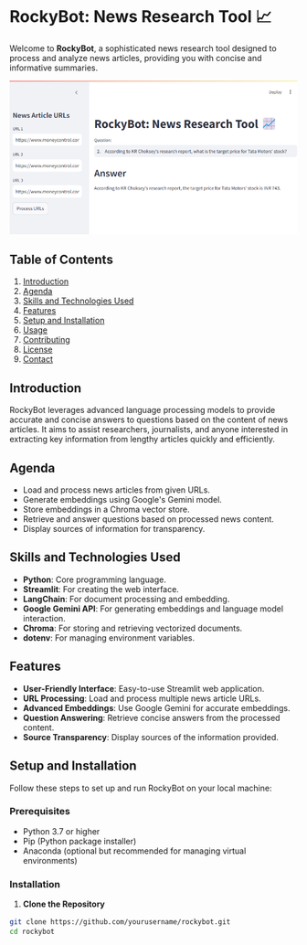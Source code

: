 # RockyBot: News Research Tool 📈

Welcome to **RockyBot**, a sophisticated news research tool designed to process and analyze news articles, providing you with concise and informative summaries.

![Roky](https://github.com/Prakashpsk/RockyBot-News-Research-Tool-/blob/main/Screenshot%202024-07-06%20213422.png)

## Table of Contents

1. [Introduction](#introduction)
2. [Agenda](#agenda)
3. [Skills and Technologies Used](#skills-and-technologies-used)
4. [Features](#features)
5. [Setup and Installation](#setup-and-installation)
6. [Usage](#usage)
7. [Contributing](#contributing)
8. [License](#license)
9. [Contact](#contact)

## Introduction

RockyBot leverages advanced language processing models to provide accurate and concise answers to questions based on the content of news articles. It aims to assist researchers, journalists, and anyone interested in extracting key information from lengthy articles quickly and efficiently.

## Agenda

- Load and process news articles from given URLs.
- Generate embeddings using Google's Gemini model.
- Store embeddings in a Chroma vector store.
- Retrieve and answer questions based on processed news content.
- Display sources of information for transparency.

## Skills and Technologies Used

- **Python**: Core programming language.
- **Streamlit**: For creating the web interface.
- **LangChain**: For document processing and embedding.
- **Google Gemini API**: For generating embeddings and language model interaction.
- **Chroma**: For storing and retrieving vectorized documents.
- **dotenv**: For managing environment variables.

## Features

- **User-Friendly Interface**: Easy-to-use Streamlit web application.
- **URL Processing**: Load and process multiple news article URLs.
- **Advanced Embeddings**: Use Google Gemini for accurate embeddings.
- **Question Answering**: Retrieve concise answers from the processed content.
- **Source Transparency**: Display sources of the information provided.

## Setup and Installation

Follow these steps to set up and run RockyBot on your local machine:

### Prerequisites

- Python 3.7 or higher
- Pip (Python package installer)
- Anaconda (optional but recommended for managing virtual environments)

### Installation

1. **Clone the Repository**

```bash
git clone https://github.com/yourusername/rockybot.git
cd rockybot
